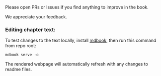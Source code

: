 Please open PRs or Issues if you find anything to improve in the book.

We appreciate your feedback.

### Editing chapter text:

To test changes to the text locally, install [mdbook](https://github.com/rust-lang/mdBook), then run this command from repo root:
```
mdbook serve -o
```
The rendered webpage will automatically refresh with any changes to readme files.
